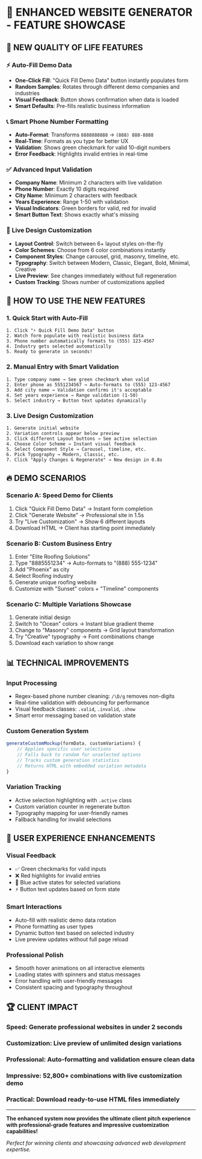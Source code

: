 # 🎉 ENHANCED WEBSITE GENERATOR - FEATURE SHOWCASE

## 🚀 NEW QUALITY OF LIFE FEATURES

### ⚡ **Auto-Fill Demo Data**
- **One-Click Fill**: "Quick Fill Demo Data" button instantly populates form
- **Random Samples**: Rotates through different demo companies and industries
- **Visual Feedback**: Button shows confirmation when data is loaded
- **Smart Defaults**: Pre-fills realistic business information

### 📞 **Smart Phone Number Formatting**
- **Auto-Format**: Transforms `8888888888` → `(888) 888-8888`
- **Real-Time**: Formats as you type for better UX
- **Validation**: Shows green checkmark for valid 10-digit numbers
- **Error Feedback**: Highlights invalid entries in real-time

### ✅ **Advanced Input Validation**
- **Company Name**: Minimum 2 characters with live validation
- **Phone Number**: Exactly 10 digits required
- **City Name**: Minimum 2 characters with feedback
- **Years Experience**: Range 1-50 with validation
- **Visual Indicators**: Green borders for valid, red for invalid
- **Smart Button Text**: Shows exactly what's missing

### 🎨 **Live Design Customization**
- **Layout Control**: Switch between 6+ layout styles on-the-fly
- **Color Schemes**: Choose from 6 color combinations instantly
- **Component Styles**: Change carousel, grid, masonry, timeline, etc.
- **Typography**: Switch between Modern, Classic, Elegant, Bold, Minimal, Creative
- **Live Preview**: See changes immediately without full regeneration
- **Custom Tracking**: Shows number of customizations applied

## 🎯 **HOW TO USE THE NEW FEATURES**

### 1. **Quick Start with Auto-Fill**
```
1. Click "⚡ Quick Fill Demo Data" button
2. Watch form populate with realistic business data
3. Phone number automatically formats to (555) 123-4567
4. Industry gets selected automatically
5. Ready to generate in seconds!
```

### 2. **Manual Entry with Smart Validation**
```
1. Type company name → See green checkmark when valid
2. Enter phone as 5551234567 → Auto-formats to (555) 123-4567
3. Add city name → Validation confirms it's acceptable
4. Set years experience → Range validation (1-50)
5. Select industry → Button text updates dynamically
```

### 3. **Live Design Customization**
```
1. Generate initial website
2. Variation controls appear below preview
3. Click different Layout buttons → See active selection
4. Choose Color Scheme → Instant visual feedback
5. Select Component Style → Carousel, timeline, etc.
6. Pick Typography → Modern, Classic, etc.
7. Click "Apply Changes & Regenerate" → New design in 0.8s
```

## 🔥 **DEMO SCENARIOS**

### **Scenario A: Speed Demo for Clients**
1. Click "Quick Fill Demo Data" → Instant form completion
2. Click "Generate Website" → Professional site in 1.5s
3. Try "Live Customization" → Show 6 different layouts
4. Download HTML → Client has starting point immediately

### **Scenario B: Custom Business Entry**
1. Enter "Elite Roofing Solutions"
2. Type "8885551234" → Auto-formats to "(888) 555-1234"
3. Add "Phoenix" as city
4. Select Roofing industry
5. Generate unique roofing website
6. Customize with "Sunset" colors + "Timeline" components

### **Scenario C: Multiple Variations Showcase**
1. Generate initial design
2. Switch to "Ocean" colors → Instant blue gradient theme
3. Change to "Masonry" components → Grid layout transformation
4. Try "Creative" typography → Font combinations change
5. Download each variation to show range

## 📊 **TECHNICAL IMPROVEMENTS**

### **Input Processing**
- Regex-based phone number cleaning: `/\D/g` removes non-digits
- Real-time validation with debouncing for performance
- Visual feedback classes: `.valid`, `.invalid`, `.show`
- Smart error messaging based on validation state

### **Custom Generation System**
```javascript
generateCustomMockup(formData, customVariations) {
    // Applies specific user selections
    // Falls back to random for unselected options
    // Tracks custom generation statistics
    // Returns HTML with embedded variation metadata
}
```

### **Variation Tracking**
- Active selection highlighting with `.active` class
- Custom variation counter in regenerate button
- Typography mapping for user-friendly names
- Fallback handling for invalid selections

## 🎨 **USER EXPERIENCE ENHANCEMENTS**

### **Visual Feedback**
- ✅ Green checkmarks for valid inputs
- ❌ Red highlights for invalid entries
- 🔵 Blue active states for selected variations
- ⚡ Button text updates based on form state

### **Smart Interactions**
- Auto-fill with realistic demo data rotation
- Phone formatting as user types
- Dynamic button text based on selected industry
- Live preview updates without full page reload

### **Professional Polish**
- Smooth hover animations on all interactive elements
- Loading states with spinners and status messages
- Error handling with user-friendly messages
- Consistent spacing and typography throughout

## 🏆 **CLIENT IMPACT**

### **Speed**: Generate professional websites in under 2 seconds
### **Customization**: Live preview of unlimited design variations
### **Professional**: Auto-formatting and validation ensure clean data
### **Impressive**: 52,800+ combinations with live customization demo
### **Practical**: Download ready-to-use HTML files immediately

---

**The enhanced system now provides the ultimate client pitch experience with professional-grade features and impressive customization capabilities!**

*Perfect for winning clients and showcasing advanced web development expertise.*
